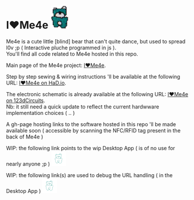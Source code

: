 <!-- <img src="pixdMe4e.PNG" align="" height="63.14" width="48"> -->
# I♥Me4e <img src="pixdMe4e.PNG" align="" height="63.14" width="48">
Me4e is a cute little [blind] bear that can't quite dance, but used to spread l0v ;p ( Interactive pluche programmed in js ).  
You'll find all code related to Me4e hosted in this repo. 

Main page of the Me4e project: [I♥Me4e](http://stephaneag.github.io/I-Me4e/#v01a). 

Step by step sewing & wiring instructions 'll be available at the following URL: [I♥Me4e on HaD.io](https://hackaday.io/project/9726-ime4e). 

The electronic schematic is already available at the following URL: [I♥Me4e on 123dCircuits](https://123d.circuits.io/circuits/1545230-i-me4e).  
Nb: it still need a quick update to reflect the current hardwware implementation choices ( .. )

A gh-page hosting links to the software hosted in this repo 'll be made available soon ( accessible by scanning the NFC/RFID tag present in the back of Me4e )

WIP: the following link points to the wip Desktop App ( is of no use for nearly anyone ;p )
<a href="https://raw.githubusercontent.com/stephaneAG/I-Me4e/master/app/Me4e.crx" class="codelink" title="Send to Desktop app"> <img src="https://raw.githubusercontent.com/stephaneAG/I-Me4e/master/thinMe4e.png" width="40" height="40"></a>

WIP: the following link(s) are used to debug the URL handling ( in the Desktop App )
<a href="http://www.me4e.com/desktopApp?codeurl=https://raw.githubusercontent.com/stephaneAG/Espruino_tests/master/SingleButtonCombinationMulticodesLock/SingleButtonCombinationMulticodesLock_Espruino.js" class="codelink" title="Send to Desktop app"> <img src="https://raw.githubusercontent.com/stephaneAG/I-Me4e/master/thinMe4e.png" width="40" height="40"></a>
